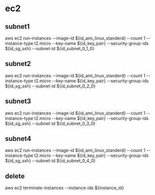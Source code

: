 # ec2
## subnet1
aws ec2 run-instances --image-id ${id_ami_linux_standerd} --count 1 --instance-type t2.micro --key-name ${id_key_pair} --security-group-ids ${id_sg_ssh} --subnet-id ${id_subnet_0_1_0}
## subnet2
aws ec2 run-instances --image-id ${id_ami_linux_standerd} --count 1 --instance-type t2.micro --key-name ${id_key_pair} --security-group-ids ${id_sg_ssh} --subnet-id ${id_subnet_0_2_0}
## subnet3
aws ec2 run-instances --image-id ${id_ami_linux_standerd} --count 1 --instance-type t2.micro --key-name ${id_key_pair} --security-group-ids ${id_sg_ssh} --subnet-id ${id_subnet_0_3_0}
## subnet4
aws ec2 run-instances --image-id ${id_ami_linux_standerd} --count 1 --instance-type t2.micro --key-name ${id_key_pair} --security-group-ids ${id_sg_ssh} --subnet-id ${id_subnet_0_4_0}

## delete
aws ec2 terminate-instances --instance-ids ${instance_id}
